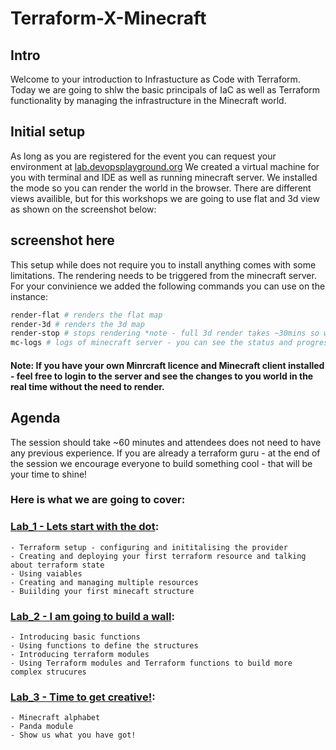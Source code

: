 # Terraform-X-Minecraft
## Intro

Welcome to your introduction to Infrastucture as Code with Terraform. Today we are going to shlw the basic principals of IaC as well as Terraform functionality by managing the infrastructure in the Minecraft world. 

## Initial setup

As long as you are registered for the event you can request your environment at [lab.devopsplayground.org](https://lab.devopsplayground.org/)
We created a virtual machine for you with terminal and IDE as well as running minecraft server. We installed the mode so you can render the world in the browser. There are different views availible, but for this workshops we are going to use flat and 3d view as shown on the screenshot below:

## screenshot here

This setup while does not require you to install anything comes with some limitations. The rendering needs to be triggered from the minecraft server. For your convinience we added the following commands you can use on the instance:

```bash
render-flat # renders the flat map
render-3d # renders the 3d map
render-stop # stops rendering *note - full 3d render takes ~30mins so we advise you to build any 3d structure near to the spawn point (152,64,152), rendering is executed in radius of the spwan so you should see the results in a few minutes if you build there
mc-logs # logs of minecraft server - you can see the status and progress of your rendering as well as any calls terraform makes to the srever
```
#### <b>Note:</b> If you have your own Minrcraft licence and Minecraft client installed - feel free to login to the server and see the changes to you world in the real time without the need to render.

## Agenda
The session should take ~60 minutes and attendees does not need to have any previous experience. If you are already a terraform guru - at the end of the session we encourage everyone to build something cool - that will be your time to shine!

### <b>Here is what we are going to cover:</b>

### [Lab_1 - Lets start with the dot](./lab_1/README.md): 

    - Terraform setup - configuring and inititalising the provider
    - Creating and deploying your first terraform resource and talking about terraform state
    - Using vaiables
    - Creating and managing multiple resources
    - Buiilding your first minecaft structure
    
### [Lab_2 - I am going to build a wall](./lab_2/README.md):

    - Introducing basic functions
    - Using functions to define the structures
    - Introducing terraform modules
    - Using Terraform modules and Terraform functions to build more complex strucures 

### [Lab_3 -  Time to get creative!](./lab_3/README.md):

    - Minecraft alphabet 
    - Panda module
    - Show us what you have got!